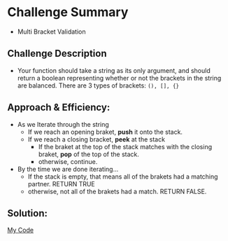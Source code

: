 # Challenge Summary

- Multi Bracket Validation

## Challenge Description

- Your function should take a string as its only argument, and should return a boolean representing whether or not the brackets in the string are balanced. There are 3 types of brackets: `(), [], {}`

## Approach & Efficiency:

- As we Iterate through the string
  - If we reach an opening braket, **push** it onto the stack.
  - If we reach a closing bracket, **peek** at the stack
    - If the braket at the top of the stack matches with the closing braket, **pop** of the top of the stack.
    - otherwise, continue.
- By the time we are done iterating...
  - If the stack is empty, that means all of the brakets had a matching partner. RETURN TRUE
  - otherwise, not all of the brakets had a match. RETURN FALSE.

## Solution:

[My Code](https://github.com/nacerillo/data-structures-and-algorithms-/blob/array-)
